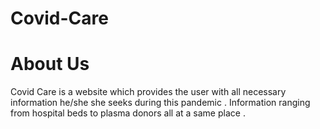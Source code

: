# Covid-Care
# About Us
Covid Care is a website which provides the user with all necessary information he/she she seeks during this pandemic . Information ranging from hospital beds to plasma donors all at a same place .
